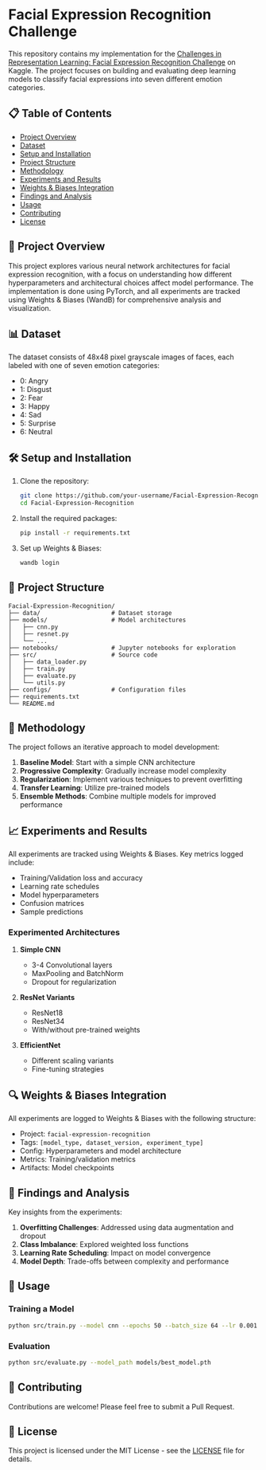 # Facial Expression Recognition Challenge

This repository contains my implementation for the [Challenges in Representation Learning: Facial Expression Recognition Challenge](https://www.kaggle.com/competitions/challenges-in-representation-learning-facial-expression-recognition-challenge) on Kaggle. The project focuses on building and evaluating deep learning models to classify facial expressions into seven different emotion categories.

## 📋 Table of Contents
- [Project Overview](#-project-overview)
- [Dataset](#-dataset)
- [Setup and Installation](#-setup-and-installation)
- [Project Structure](#-project-structure)
- [Methodology](#-methodology)
- [Experiments and Results](#-experiments-and-results)
- [Weights & Biases Integration](#-weights--biases-integration)
- [Findings and Analysis](#-findings-and-analysis)
- [Usage](#-usage)
- [Contributing](#-contributing)
- [License](#-license)

## 🌟 Project Overview

This project explores various neural network architectures for facial expression recognition, with a focus on understanding how different hyperparameters and architectural choices affect model performance. The implementation is done using PyTorch, and all experiments are tracked using Weights & Biases (WandB) for comprehensive analysis and visualization.

## 📊 Dataset

The dataset consists of 48x48 pixel grayscale images of faces, each labeled with one of seven emotion categories:
- 0: Angry
- 1: Disgust
- 2: Fear
- 3: Happy
- 4: Sad
- 5: Surprise
- 6: Neutral

## 🛠️ Setup and Installation

1. Clone the repository:
   ```bash
   git clone https://github.com/your-username/Facial-Expression-Recognition.git
   cd Facial-Expression-Recognition
   ```

2. Install the required packages:
   ```bash
   pip install -r requirements.txt
   ```

3. Set up Weights & Biases:
   ```bash
   wandb login
   ```

## 📁 Project Structure

```
Facial-Expression-Recognition/
├── data/                    # Dataset storage
├── models/                  # Model architectures
│   ├── cnn.py
│   ├── resnet.py
│   └── ...
├── notebooks/               # Jupyter notebooks for exploration
├── src/                     # Source code
│   ├── data_loader.py
│   ├── train.py
│   ├── evaluate.py
│   └── utils.py
├── configs/                 # Configuration files
├── requirements.txt
└── README.md
```

## 🧠 Methodology

The project follows an iterative approach to model development:

1. **Baseline Model**: Start with a simple CNN architecture
2. **Progressive Complexity**: Gradually increase model complexity
3. **Regularization**: Implement various techniques to prevent overfitting
4. **Transfer Learning**: Utilize pre-trained models
5. **Ensemble Methods**: Combine multiple models for improved performance

## 📈 Experiments and Results

All experiments are tracked using Weights & Biases. Key metrics logged include:
- Training/Validation loss and accuracy
- Learning rate schedules
- Model hyperparameters
- Confusion matrices
- Sample predictions

### Experimented Architectures
1. **Simple CNN**
   - 3-4 Convolutional layers
   - MaxPooling and BatchNorm
   - Dropout for regularization

2. **ResNet Variants**
   - ResNet18
   - ResNet34
   - With/without pre-trained weights

3. **EfficientNet**
   - Different scaling variants
   - Fine-tuning strategies

## 🔍 Weights & Biases Integration

All experiments are logged to Weights & Biases with the following structure:
- Project: `facial-expression-recognition`
- Tags: `[model_type, dataset_version, experiment_type]`
- Config: Hyperparameters and model architecture
- Metrics: Training/validation metrics
- Artifacts: Model checkpoints

## 📝 Findings and Analysis

Key insights from the experiments:
1. **Overfitting Challenges**: Addressed using data augmentation and dropout
2. **Class Imbalance**: Explored weighted loss functions
3. **Learning Rate Scheduling**: Impact on model convergence
4. **Model Depth**: Trade-offs between complexity and performance

## 🚀 Usage

### Training a Model
```bash
python src/train.py --model cnn --epochs 50 --batch_size 64 --lr 0.001
```

### Evaluation
```bash
python src/evaluate.py --model_path models/best_model.pth
```

## 🤝 Contributing

Contributions are welcome! Please feel free to submit a Pull Request.

## 📄 License

This project is licensed under the MIT License - see the [LICENSE](LICENSE) file for details.
